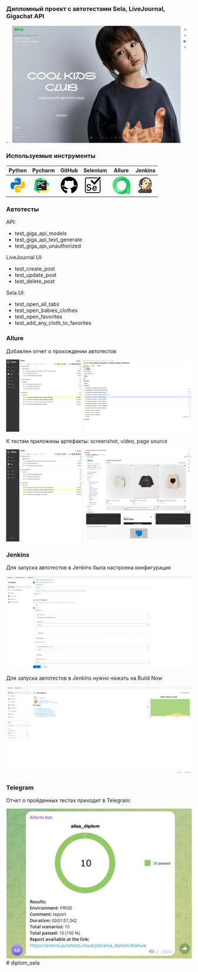 ### Дипломный проект с автотестами Sela, LiveJournal, Gigachat API


<img src="resources/media/demo.png" alt="/">

### Используемые инструменты

| Python                                                               | Pycharm                                                               | GitHub                                                               | Selenium                                                               | Allure                                                               | Jenkins                                                               |                                                  
|:---------------------------------------------------------------------|-----------------------------------------------------------------------|----------------------------------------------------------------------|------------------------------------------------------------------------|----------------------------------------------------------------------|-----------------------------------------------------------------------|
| <img height="50" src="resources/media/icons/python.png" width="50"/> | <img height="50" src="resources/media/icons/pycharm.png" width="50"/> | <img height="50" src="resources/media/icons/github.png" width="50"/> | <img height="50" src="resources/media/icons/selenium.png" width="50"/> | <img height="50" src="resources/media/icons/allure.png" width="50"/> | <img height="50" src="resources/media/icons/jenkins.png" width="50"/> | 

### Автотесты

API:
* test_giga_api_models
* test_giga_api_text_generate
* test_giga_api_unauthorized

LiveJournal.UI:
* test_create_post
* test_update_post
* test_delete_post

Sela.UI:
* test_open_all_tabs
* test_open_babies_clothes
* test_open_favorites
* test_add_any_cloth_to_favorites

### Allure

Добавлен отчет о прохождении автотестов

<img src="resources/media/allurereport.png" alt="/">

К тестам приложены артефакты: screenshot, video, page source

<img src="resources/media/allurereport2.png" alt="/">

### Jenkins

Для запуска автотестов в Jenkins была настроена конфигурация

<img src="resources/media/config.png" alt="/">

Для запуска автотестов в Jenkins нужно нажать на Build Now

<img src="resources/media/tests.png" alt="/">

### Telegram

Отчет о пройденных тестах приходит в Telegram:

<img src="resources/media/tg.png" alt="/">#   d i p l o m _ s e l a 
 
 
